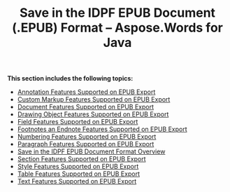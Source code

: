 ﻿---
title: Save in the IDPF EPUB Document (.EPUB) Format – Aspose.Words for Java
articleTitle: Save in the IDPF EPUB Document (.EPUB) Format
linktitle: Save in the IDPF EPUB Document (.EPUB) Format
description: "Work with various features supported when saving to EPUB format."
type: docs
weight: 60
url: /java/save-in-the-idpf-epub-document-epub-format/
---

**This section includes the following topics:** 

- [Annotation Features Supported on EPUB Export](/words/java/annotation-features-supported-on-epub-export/)
- [Custom Markup Features Supported on EPUB Export](/words/java/custom-markup-features-supported-on-epub-export/)
- [Document Features Supported on EPUB Export](/words/java/document-features-supported-on-epub-export/)
- [Drawing Object Features Supported on EPUB Export](/words/java/drawing-object-features-supported-on-epub-export/)
- [Field Features Supported on EPUB Export](/words/java/field-features-supported-on-epub-export/)
- [Footnotes an Endnote Features Supported on EPUB Export](/words/java/footnotes-and-endnote-features-supported-on-epub-export/)
- [Numbering Features Supported on EPUB Export](/words/java/numbering-features-supported-on-epub-export/)
- [Paragraph Features Supported on EPUB Export](/words/java/paragraph-features-supported-on-epub-export/)
- [Save in the IDPF EPUB Document Format Overview](/words/java/save-in-the-idpf-epub-document-format-overview/)
- [Section Features Supported on EPUB Export](/words/java/section-features-supported-on-epub-export/)
- [Style Features Supported on EPUB Export](/words/java/style-features-supported-on-epub-export/)
- [Table Features Supported on EPUB Export](/words/java/table-features-supported-on-epub-export/)
- [Text Features Supported on EPUB Export](/words/java/text-features-supported-on-epub-export/)
